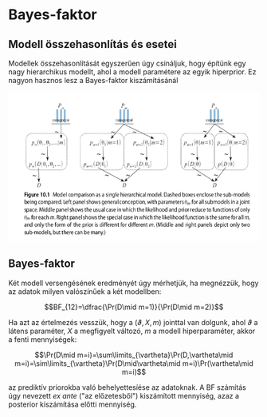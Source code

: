 # Bayes-faktor

## Modell összehasonlítás és esetei

Modellek összehasonlítását egyszerűen úgy csináljuk, hogy építünk egy nagy hierarchikus modellt, ahol a modell paramétere az egyik hiperprior. Ez nagyon hasznos lesz a Bayes-faktor kiszámításánál

<img src="https://github.com/mozow01/Bayes2024/blob/main/modcomp_1.png" height=300>

## Bayes-faktor

Két modell versengésének eredményét úgy mérhetjük, ha megnézzük, hogy az adatok milyen valószínűek a két modellben:

$$BF_{12}=\dfrac{\Pr(D\mid m=1)}{\Pr(D\mid m=2)}$$

Ha azt az értelmezés vesszük, hogy a $(\vartheta, X, m)$ jointtal van dolgunk, ahol $\vartheta$ a látens paraméter, $X$ a megfigyelt változó, $m$ a modell hiperparaméter, akkor a fenti mennyiségek:

$$\Pr(D\mid m=i)=\sum\limits_{\vartheta}\Pr(D,\vartheta\mid m=i)=\sim\limits_{\vartheta}\Pr(D\mid\vartheta\mid m=i)\Pr(\vartheta\mid m=i)$$

az prediktív priorokba való behelyettesíése az adatoknak. A BF számítás úgy nevezett _ex ante_ ("az előzetesből") kiszámított mennyiség, azaz a posterior kiszámítása előtti mennyiség.
